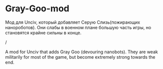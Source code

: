 # Gray-Goo-mod
Мод для Unciv, который добавляет Серую Слизь(пожирающих нанороботов). Они слабы в военном плане большую часть игры, но становятся крайне сильны в конце.

/

A mod for Unciv that adds Gray Goo (devouring nanobots). They are weak militarily for most of the game, but become extremely strong towards the end.
